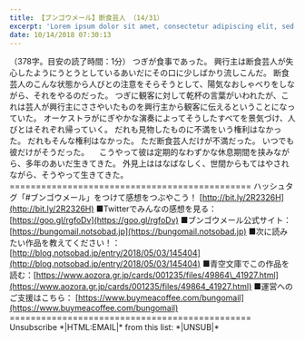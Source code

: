 ```yaml
---
title: 【ブンゴウメール】断食芸人 （14/31）
excerpt: 'Lorem ipsum dolor sit amet, consectetur adipiscing elit, sed do eiusmod tempor incididunt ut labore et dolore magna aliqua. Praesent elementum facilisis leo vel fringilla est ullamcorper eget. At imperdiet dui accumsan sit amet nulla facilisi morbi tempus.'
date: 10/14/2018 07:30:13
---
```


（378字。目安の読了時間：1分） つぎが食事であった。 興行主は断食芸人が失心したようにうとうとしているあいだにその口に少しばかり流しこんだ。 断食芸人のこんな状態から人びとの注意をそらそうとして、陽気なおしゃべりをしながら、それをやるのだった。 つぎに観客に対して乾杯の言葉がいわれたが、これは芸人が興行主にささやいたものを興行主から観客に伝えるということになっていた。 オーケストラがにぎやかな演奏によってそうしたすべてを景気づけ、人びとはそれぞれ帰っていく。 だれも見物したものに不満をいう権利はなかった。 だれもそんな権利はなかった。 ただ断食芸人だけが不満だった。 いつでも彼だけがそうだった。 　こうやって彼は定期的なわずかな休息期間を挟みながら、多年のあいだ生きてきた。 外見上ははなばなしく、世間からもてはやされながら、そうやって生きてきた。 ============================================== ハッシュタグ「#ブンゴウメール」をつけて感想をつぶやこう！ [http://bit.ly/2R2326H](http://bit.ly/2R2326H) ■Twitterでみんなの感想を見る：[https://goo.gl/rgfoDv](https://goo.gl/rgfoDv) ■ブンゴウメール公式サイト：[https://bungomail.notsobad.jp](https://bungomail.notsobad.jp) ■次に読みたい作品を教えてください！：[http://blog.notsobad.jp/entry/2018/05/03/145404](http://blog.notsobad.jp/entry/2018/05/03/145404) ■青空文庫でこの作品を読む：[https://www.aozora.gr.jp/cards/001235/files/49864\_41927.html](https://www.aozora.gr.jp/cards/001235/files/49864_41927.html) ■運営へのご支援はこちら： [https://www.buymeacoffee.com/bungomail](https://www.buymeacoffee.com/bungomail) ============================================== Unsubscribe \*|HTML:EMAIL|\* from this list: \*|UNSUB|\*